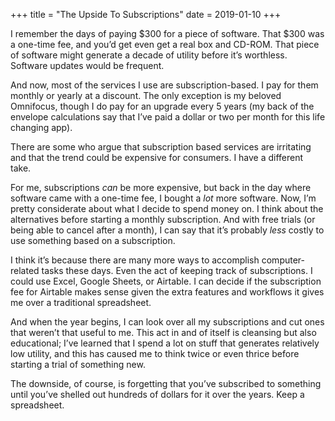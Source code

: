 +++
title = "The Upside To Subscriptions"
date = 2019-01-10
+++

I remember the days of paying $300 for a piece of software. That $300 was a one-time fee, and you’d get even get a real box and CD-ROM. That piece of software might generate a decade of utility before it’s worthless. Software updates would be frequent.

And now, most of the services I use are subscription-based. I pay for them monthly or yearly at a discount. The only exception is my beloved Omnifocus, though I do pay for an upgrade every 5 years (my back of the envelope calculations say that I’ve paid a dollar or two per month for this life changing app).

There are some who argue that subscription based services are irritating and that the trend could be expensive for consumers. I have a different take.

For me, subscriptions _can_ be more expensive, but back in the day where software came with a one-time fee, I bought a _lot_ more software. Now, I’m pretty considerate about what I decide to spend money on. I think about the alternatives before starting a monthly subscription. And with free trials (or being able to cancel after a month), I can say that it’s probably _less_ costly to use something based on a subscription.

I think it’s because there are many more ways to accomplish computer-related tasks these days. Even the act of keeping track of subscriptions. I could use Excel, Google Sheets, or Airtable. I can decide if the subscription fee for Airtable makes sense given the extra features and workflows it gives me over a traditional spreadsheet. 

And when the year begins, I can look over all my subscriptions and cut ones that weren’t that useful to me. This act in and of itself is cleansing but also educational; I’ve learned that I spend a lot on stuff that generates relatively low utility, and this has caused me to think twice or even thrice before starting a trial of something new.

The downside, of course, is forgetting that you’ve subscribed to something until you’ve shelled out hundreds of dollars for it over the years. Keep a spreadsheet.